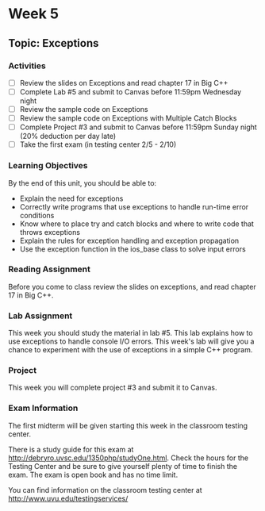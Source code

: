 # Week 5

## Topic: Exceptions

### Activities
- [ ] Review the slides on Exceptions and read chapter 17 in Big C++
- [ ] Complete Lab #5 and submit to Canvas before 11:59pm Wednesday night
- [ ] Review the sample code on Exceptions
- [ ] Review the sample code on Exceptions with Multiple Catch Blocks
- [ ] Complete Project #3 and submit to Canvas before 11:59pm Sunday night (20% deduction per day late)
- [ ] Take the first exam (in testing center 2/5 - 2/10)

### Learning Objectives
By the end of this unit, you should be able to:
- Explain the need for exceptions
- Correctly write programs that use exceptions to handle run-time error conditions
- Know where to place try and catch blocks and where to write code that throws exceptions
- Explain the rules for exception handling and exception propagation
- Use the exception function in the ios_base class to solve input errors

### Reading Assignment
Before you come to class review the slides on exceptions, and read chapter 17 in Big C++.

### Lab Assignment
This week you should study the material in lab #5. This lab explains how to use exceptions to handle console I/O errors. This week's lab will give you a chance to experiment with the use of exceptions in a simple C++ program.

### Project
This week you will complete project #3 and submit it to Canvas.

### Exam Information
The first midterm will be given starting this week in the classroom testing center.

There is a study guide for this exam at http://debryro.uvsc.edu/1350php/studyOne.html. Check the hours for the Testing Center and be sure to give yourself plenty of time to finish the exam. The exam is open book and has no time limit.

You can find information on the classroom testing center at http://www.uvu.edu/testingservices/ 